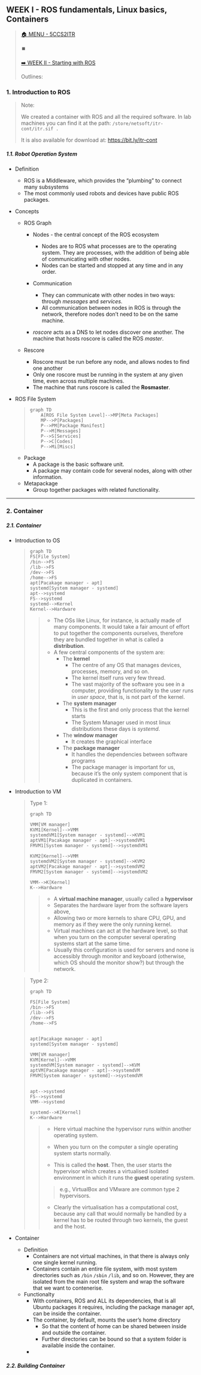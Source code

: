 ## WEEK I - ROS fundamentals, Linux basics, Containers

>[🏠 MENU - 5CCS2ITR](year2/5ccs2itr.md)
>
>⏹️
>
>[➡️ WEEK II - Starting with ROS](year2/5ccs2itr/w2.md)
>
>Outlines:

### 1. Introduction to ROS

>Note:
>
>We created a container with ROS and all the required software. In lab machines you can find it at the path: `/store/netsoft/itr-cont/itr.sif . `
>
>It is also available for download at: https://bit.ly/itr-cont

##### 1.1. Robot Operation System

- Definition
  - ROS is a Middleware, which provides the “plumbing” to connect many subsystems
  - The most commonly used robots and devices have public ROS packages.
  
- Concepts
  
  - ROS Graph
    - Nodes - the central concept of the ROS ecosystem
      - Nodes are to ROS what processes are to the operating system. They are processes, with the addition of being able of communicating with other nodes.
      - Nodes can be started and stopped at any time and in any order.
    - Communication
      - They can communicate with other nodes in two ways: through *messages* and *services*.
      - All communication between nodes in ROS is through the network, therefore nodes don’t need to be on the same machine.
  
    - *roscore* acts as a DNS to let nodes discover one another. The machine that hosts roscore is called the ROS *master*.
  
  - Rescore
    - Roscore must be run before any node, and allows nodes to find one another
    - Only one roscore must be running in the system at any given time, even across multiple machines.
    - The machine that runs roscore is called the **Rosmaster**.
  
- ROS File System
  
  > ```mermaid
  > graph TD
  > 	A[ROS File System Level]-->MP[Meta Packages]
  > 	MP-->P[Packages]
  > 	P-->PM[Package Manifest]
  > 	P-->M[Messages]
  > 	P-->S[Services]
  > 	P-->C[Codes]
  > 	P-->Mi[Miscs]
  > ```
  
  - Package
    - A package is the basic software unit. 
    - A package may contain code for several nodes, along with other information.
  - Metapackage
    - Group together packages with related functionality. 

---

### 2. Container

##### 2.1. Container

- Introduction to OS

  >```mermaid
  >graph TD
  >	FS[File System]
  >	/bin-->FS
  >	/lib-->FS
  >	/dev-->FS
  >	/home-->FS
  >	apt[Pacakage manager - apt]
  >	systemd[System manager - systemd]
  >	apt-->systemd
  >	FS-->systemd
  >	systemd-->Kernel
  >	Kernel-->Hardware
  >```
  >
  >> - The OSs like Linux, for instance, is actually made of many components. It would take a fair amount of effort to put together the components ourselves, therefore they are bundled together in what is called a **distribution**.
  >> - A few central components of the system are:
  >>   - The **kernel**
  >>     - The centre of any OS that manages devices, processes, memory, and so on.
  >>     - The kernel itself runs very few thread. 
  >>     - The vast majority of the software you see in a computer, providing functionality to the user runs in *user space*, that is, is not part of the kernel. 
  >>   - The **system manager**
  >>     - This is the first and only process that the kernel starts
  >>     - The System Manager used in most linux distributions these days is *systemd*.
  >>   - The **window manager**
  >>     - It creates the graphical interface
  >>   - The **package manager**
  >>     - It handles the dependencies between software programs
  >>     - The package manager is important for us, because it’s the only system component that is duplicated in containers.

- Introduction to VM

  >Type 1:
  >
  >```mermaid
  >graph TD
  >	
  >	VMM[VM manager]
  >	KVM1[Kernel]-->VMM
  >	systemdVM1[System manager - systemd]-->KVM1
  >	aptVM1[Pacakage manager - apt]-->systemdVM1
  >	FMVM1[System manager - systemd]-->systemdVM1
  >
  >	KVM2[Kernel]-->VMM
  >	systemdVM2[System manager - systemd]-->KVM2
  >	aptVM2[Pacakage manager - apt]-->systemdVM2
  >	FMVM2[System manager - systemd]-->systemdVM2
  >	
  >	VMM-->K[Kernel]
  >	K-->Hardware
  >```
  >
  >>- A **virtual machine manager**, usually called a **hypervisor**
  >>  - Separates the hardware layer from the software layers above, 
  >>  - Allowing two or more kernels to share CPU, GPU, and memory as if they were the only running kernel.
  >>- Virtual machines can act at the hardware level, so that when you turn on the computer several operating systems start at the same time. 
  >>- Usually this configuration is used for servers and none is accessibly through monitor and keyboard (otherwise, which OS should the monitor show?) but through the network. 

  >
  >
  >Type 2:
  >
  >```mermaid
  >graph TD
  >	
  >	FS[File System]
  >	/bin-->FS
  >	/lib-->FS
  >	/dev-->FS
  >	/home-->FS
  >
  >	
  >	apt[Pacakage manager - apt]
  >	systemd[System manager - systemd]
  >	
  >	VMM[VM manager]
  >	KVM[Kernel]-->VMM
  >	systemdVM[System manager - systemd]-->KVM
  >	aptVM[Pacakage manager - apt]-->systemdVM
  >	FMVM[System manager - systemd]-->systemdVM
  >
  >
  >	apt-->systemd
  >	FS-->systemd
  >	VMM-->systemd
  >	
  >	systemd-->K[Kernel]
  >	K-->Hardware
  >```
  >
  >>- Here virtual machine the hypervisor runs within another operating system. 
  >>
  >>  - When you turn on the computer a single operating system starts normally. 
  >>  - This is called the **host**. Then, the user starts the hypervisor which creates a virtualised isolated environment in which it runs the **guest** operating system.
  >>
  >>  > e.g., VirtualBox and VMware are common type 2 hypervisors.
  >>
  >>- Clearly the virtualisation has a computational cost, because any call that would normally be handled by a kernel has to be routed through two kernels, the guest and the host.

- Container
  - Definition
    - Containers are not virtual machines, in that there is always only one single kernel running. 
    - Containers contain an entire file system, with most system directories such as `/bin` `/sbin` `/lib`, and so on. However, they are isolated from the main root file system and wrap the software that we want to contenerise.
  - Functionalty
    - With containers, ROS and ALL its dependencies, that is all Ubuntu packages it requires, including the package manager apt, can be inside the container.
    - The container, by default, mounts the user’s home directory
      - So that the content of home can be shared between inside and outside the container. 
      - Further directories can be bound so that a system folder is available inside the container.
    - 

##### 2.2. Building Container
